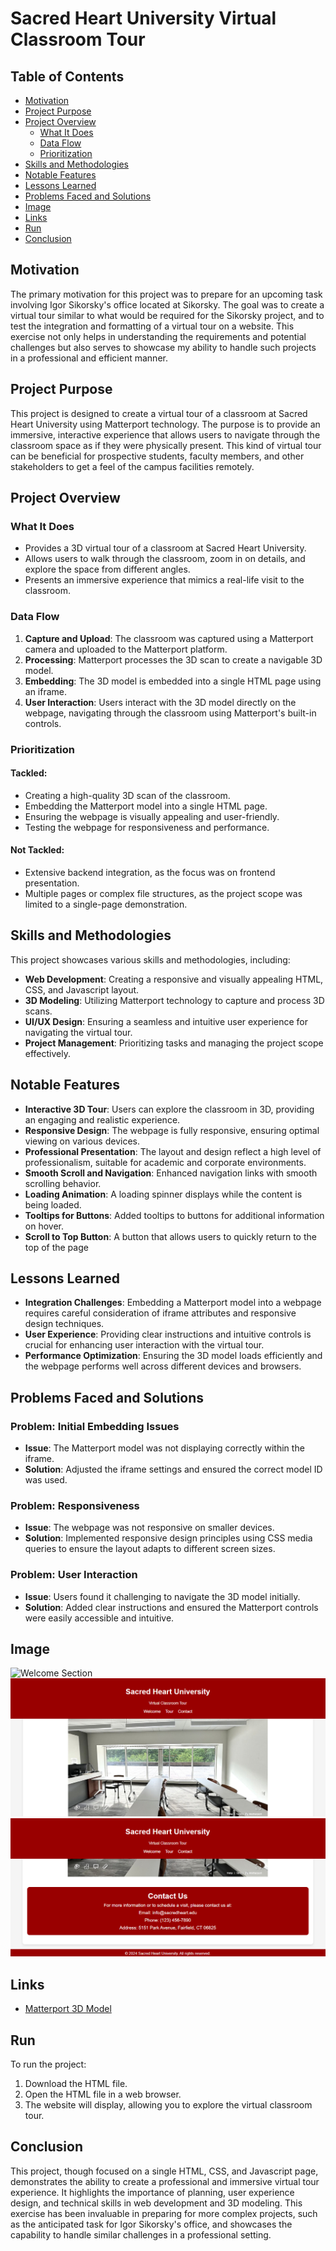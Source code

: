 # Sacred Heart University Virtual Classroom Tour

## Table of Contents
- [Motivation](#motivation)
- [Project Purpose](#project-purpose)
- [Project Overview](#project-overview)
  - [What It Does](#what-it-does)
  - [Data Flow](#data-flow)
  - [Prioritization](#prioritization)
- [Skills and Methodologies](#skills-and-methodologies)
- [Notable Features](#notable-features)
- [Lessons Learned](#lessons-learned)
- [Problems Faced and Solutions](#problems-faced-and-solutions)
- [Image](#image)
- [Links](#links)
- [Run](#run)
- [Conclusion](#conclusion)

## Motivation

The primary motivation for this project was to prepare for an upcoming task involving Igor Sikorsky's office located at Sikorsky. The goal was to create a virtual tour similar to what would be required for the Sikorsky project, and to test the integration and formatting of a virtual tour on a website. This exercise not only helps in understanding the requirements and potential challenges but also serves to showcase my ability to handle such projects in a professional and efficient manner.

## Project Purpose

This project is designed to create a virtual tour of a classroom at Sacred Heart University using Matterport technology. The purpose is to provide an immersive, interactive experience that allows users to navigate through the classroom space as if they were physically present. This kind of virtual tour can be beneficial for prospective students, faculty members, and other stakeholders to get a feel of the campus facilities remotely.

## Project Overview

### What It Does

- Provides a 3D virtual tour of a classroom at Sacred Heart University.
- Allows users to walk through the classroom, zoom in on details, and explore the space from different angles.
- Presents an immersive experience that mimics a real-life visit to the classroom.

### Data Flow

1) **Capture and Upload**: The classroom was captured using a Matterport camera and uploaded to the Matterport platform.
2) **Processing**: Matterport processes the 3D scan to create a navigable 3D model.
3) **Embedding**: The 3D model is embedded into a single HTML page using an iframe.
4) **User Interaction**: Users interact with the 3D model directly on the webpage, navigating through the classroom using Matterport's built-in controls.

### Prioritization

#### Tackled:
- Creating a high-quality 3D scan of the classroom.
- Embedding the Matterport model into a single HTML page.
- Ensuring the webpage is visually appealing and user-friendly.
- Testing the webpage for responsiveness and performance.

#### Not Tackled:
- Extensive backend integration, as the focus was on frontend presentation.
- Multiple pages or complex file structures, as the project scope was limited to a single-page demonstration.

## Skills and Methodologies

This project showcases various skills and methodologies, including:
- **Web Development**: Creating a responsive and visually appealing HTML, CSS, and Javascript layout.
- **3D Modeling**: Utilizing Matterport technology to capture and process 3D scans.
- **UI/UX Design**: Ensuring a seamless and intuitive user experience for navigating the virtual tour.
- **Project Management**: Prioritizing tasks and managing the project scope effectively.

## Notable Features

- **Interactive 3D Tour**: Users can explore the classroom in 3D, providing an engaging and realistic experience.
- **Responsive Design**: The webpage is fully responsive, ensuring optimal viewing on various devices.
- **Professional Presentation**: The layout and design reflect a high level of professionalism, suitable for academic and corporate environments.
- **Smooth Scroll and Navigation**: Enhanced navigation links with smooth scrolling behavior.
- **Loading Animation**: A loading spinner displays while the content is being loaded.
- **Tooltips for Buttons**: Added tooltips to buttons for additional information on hover.
- **Scroll to Top Button**: A button that allows users to quickly return to the top of the page

## Lessons Learned

- **Integration Challenges**: Embedding a Matterport model into a webpage requires careful consideration of iframe attributes and responsive design techniques.
- **User Experience**: Providing clear instructions and intuitive controls is crucial for enhancing user interaction with the virtual tour.
- **Performance Optimization**: Ensuring the 3D model loads efficiently and the webpage performs well across different devices and browsers.

## Problems Faced and Solutions

### Problem: Initial Embedding Issues
- **Issue**: The Matterport model was not displaying correctly within the iframe.
- **Solution**: Adjusted the iframe settings and ensured the correct model ID was used.

### Problem: Responsiveness
- **Issue**: The webpage was not responsive on smaller devices.
- **Solution**: Implemented responsive design principles using CSS media queries to ensure the layout adapts to different screen sizes.

### Problem: User Interaction
- **Issue**: Users found it challenging to navigate the 3D model initially.
- **Solution**: Added clear instructions and ensured the Matterport controls were easily accessible and intuitive.

## Image

![Welcome Section](img/welcome.png)
![Virtual Tour Section](img/vt.png)
![Contact Section](img/contact.png)

## Links

- [Matterport 3D Model](https://my.matterport.com/show/?m=PTuY9kvVDUc)

## Run

To run the project:
1) Download the HTML file.
2) Open the HTML file in a web browser.
3) The website will display, allowing you to explore the virtual classroom tour.


## Conclusion

This project, though focused on a single HTML, CSS, and Javascript page, demonstrates the ability to create a professional and immersive virtual tour experience. It highlights the importance of planning, user experience design, and technical skills in web development and 3D modeling. This exercise has been invaluable in preparing for more complex projects, such as the anticipated task for Igor Sikorsky's office, and showcases the capability to handle similar challenges in a professional setting.

